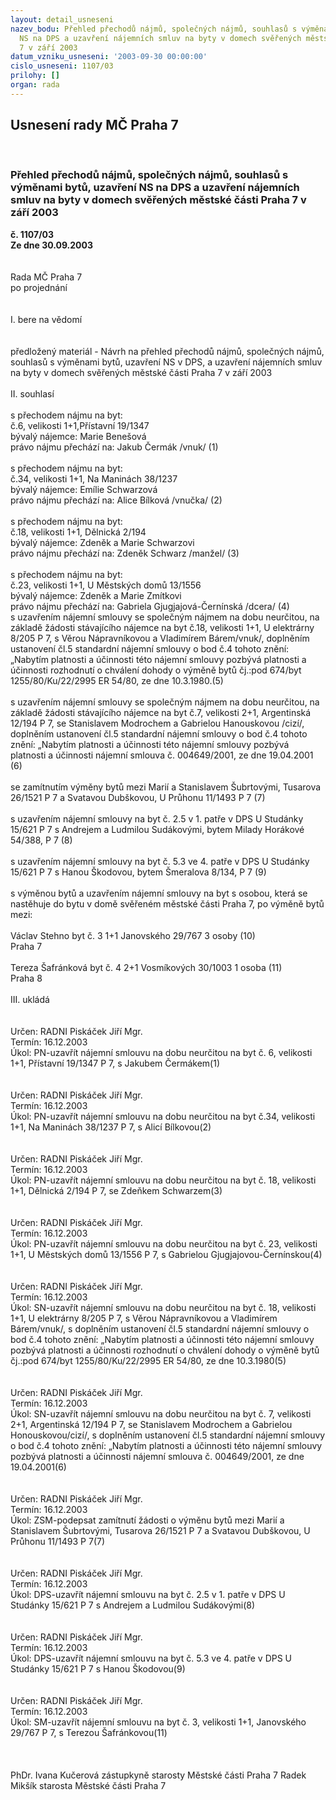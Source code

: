 ```yaml
---
layout: detail_usneseni
nazev_bodu: Přehled přechodů nájmů, společných nájmů, souhlasů s výměnami bytů, uzavření
  NS na DPS a uzavření nájemních smluv na byty v domech svěřených městské části Praha
  7 v září 2003
datum_vzniku_usneseni: '2003-09-30 00:00:00'
cislo_usneseni: 1107/03
prilohy: []
organ: rada
---
```

<div id="ucUsn_pList" class="usn">
	<span><h2>Usnesení rady MČ Praha 7 </h2>
<br></span><div class="standBody">
<span><h3>Přehled přechodů nájmů, společných nájmů, souhlasů s výměnami bytů, uzavření NS na DPS a uzavření nájemních smluv na byty v domech svěřených městské části Praha 7 v září 2003</h3></span><div class="center">
		<strong>č. 1107/03</strong><br>
	</div>
<div class="center">
		<strong>Ze dne 30.09.2003</strong><br><br>
	</div>
<br>Rada MČ Praha 7<br>po projednání<br><br><br>I.	bere na vědomí<br><br> <br>předložený materiál - Návrh na přehled přechodů nájmů, společných nájmů, souhlasů s výměnami bytů, uzavření NS v  DPS, a uzavření nájemních smluv na byty v domech svěřených městské části Praha 7 v září 2003 <br><br>II.	souhlasí <br><br>s přechodem nájmu na byt:<br>č.6, velikosti 1+1,Přístavní 19/1347<br>bývalý nájemce: Marie Benešová<br>právo nájmu přechází na: Jakub Čermák /vnuk/						          (1)                                           <br><br>s přechodem nájmu na byt:<br>č.34, velikosti 1+1, Na Maninách 38/1237<br>bývalý nájemce: Emílie Schwarzová <br>právo nájmu přechází na: Alice Bílková /vnučka/ 	        						(2)                                                                                                                                                        <br><br>s přechodem nájmu na byt:<br>č.18, velikosti 1+1, Dělnická 2/194<br>bývalý nájemce: Zdeněk a Marie Schwarzovi<br>právo nájmu přechází na: Zdeněk Schwarz /manžel/				                	(3)	<br><br>s přechodem nájmu na byt:<br>č.23, velikosti 1+1, U Městských domů 13/1556<br>bývalý nájemce: Zdeněk a Marie Zmítkovi <br>právo nájmu přechází na: Gabriela Gjugjajová-Černínská /dcera/					 (4)<br>									                                                                                                                         s uzavřením nájemní smlouvy se společným nájmem na dobu neurčitou, na základě žádosti stávajícího nájemce na byt č.18, velikosti 1+1, U elektrárny 8/205 P 7, s Věrou Nápravníkovou a Vladimírem Bárem/vnuk/, doplněním ustanovení čl.5 standardní nájemní smlouvy o bod č.4 tohoto znění: „Nabytím platnosti a účinnosti této nájemní smlouvy pozbývá platnosti a účinnosti rozhodnutí o chválení dohody o výměně bytů  čj.:pod 674/byt 1255/80/Ku/22/2995 ER 54/80, ze dne 10.3.1980.(5)<br> <br>s uzavřením nájemní smlouvy se společným nájmem na dobu neurčitou, na základě žádosti stávajícího nájemce na byt č.7, velikosti 2+1, Argentinská 12/194 P 7, se Stanislavem Modrochem a Gabrielou Hanouskovou /cizí/, doplněním ustanovení čl.5 standardní nájemní smlouvy o bod č.4 tohoto znění: „Nabytím platnosti a účinnosti této nájemní smlouvy pozbývá platnosti a účinnosti nájemní smlouva č. 004649/2001, ze dne 19.04.2001                                                                                                            (6)<br><br>se zamítnutím výměny bytů mezi Marií a Stanislavem Šubrtovými, Tusarova 26/1521 P 7 a Svatavou Dubškovou, U Průhonu 11/1493 P 7                                                                                                      (7)<br><br>s uzavřením nájemní smlouvy na byt č. 2.5 v 1. patře v DPS U Studánky 15/621 P 7 s Andrejem a Ludmilou Sudákovými, bytem Milady Horákové 54/388, P 7                                                               (8)<br><br>s uzavřením nájemní smlouvy na byt č. 5.3 ve 4. patře v DPS U Studánky 15/621 P 7 s Hanou Škodovou, bytem Šmeralova 8/134, P 7                                                                                                 (9)<br><br>s výměnou bytů a uzavřením nájemní smlouvy na byt s osobou, která se nastěhuje do bytu v domě svěřeném městské části Praha 7, po výměně bytů mezi:<br><br>Václav Stehno			byt č. 3	1+1	Janovského 29/767		3 osoby	     (10)<br>							Praha 7<br><br>Tereza Šafránková		byt č. 4	2+1	Vosmíkových  30/1003	1 osoba	     (11)<br>							Praha 8<br><br>III.	ukládá<br><br> <br>Určen:	RADNI Piskáček Jiří Mgr.<br>Termín: 16.12.2003<br>Úkol:	PN-uzavřít nájemní smlouvu na dobu neurčitou na byt č. 6, velikosti 1+1, Přístavní 19/1347 P 7, s Jakubem Čermákem(1)<br> <br> <br>Určen:	RADNI Piskáček Jiří Mgr.<br>Termín: 16.12.2003<br>Úkol:	PN-uzavřít nájemní smlouvu na dobu neurčitou na byt č.34, velikosti 1+1, Na Maninách 38/1237 P 7, s Alicí Bílkovou(2) <br> <br> <br>Určen:	RADNI Piskáček Jiří Mgr.<br>Termín: 16.12.2003<br>Úkol:	PN-uzavřít nájemní smlouvu na dobu neurčitou na byt č. 18, velikosti 1+1, Dělnická 2/194 P 7, se Zdeňkem Schwarzem(3)<br> <br> <br>Určen:	RADNI Piskáček Jiří Mgr.<br>Termín: 16.12.2003<br>Úkol:	PN-uzavřít nájemní smlouvu na dobu neurčitou na byt č. 23, velikosti 1+1, U Městských domů 13/1556 P 7, s Gabrielou Gjugjajovou-Černínskou(4)<br> <br> <br>Určen:	RADNI Piskáček Jiří Mgr.<br>Termín: 16.12.2003<br>Úkol:	SN-uzavřít nájemní smlouvu na dobu neurčitou na byt č. 18, velikosti 1+1, U elektrárny 8/205 P 7, s Věrou Nápravníkovou a Vladimírem Bárem/vnuk/, s doplněním ustanovení čl.5 standardní nájemní smlouvy o bod č.4 tohoto znění: „Nabytím platnosti a účinnosti této nájemní smlouvy pozbývá platnosti a účinnosti rozhodnutí o chválení dohody o výměně bytů  čj.:pod 674/byt 1255/80/Ku/22/2995 ER 54/80, ze dne 10.3.1980(5)<br> <br> <br>Určen:	RADNI Piskáček Jiří Mgr.<br>Termín: 16.12.2003<br>Úkol:	SN-uzavřít nájemní smlouvu na dobu neurčitou na byt č. 7, velikosti 2+1, Argentinská 12/194 P 7, se Stanislavem Modrochem a Gabrielou Honouskovou/cizí/, s doplněním ustanovení čl.5 standardní nájemní smlouvy o bod č.4 tohoto znění: „Nabytím platnosti a účinnosti této nájemní smlouvy pozbývá platnosti a účinnosti nájemní smlouva č. 004649/2001, ze dne 19.04.2001(6)<br> <br> <br>Určen:	RADNI Piskáček Jiří Mgr.<br>Termín: 16.12.2003<br>Úkol:	ZSM-podepsat zamítnutí žádosti o výměnu bytů mezi Marií a Stanislavem Šubrtovými, Tusarova 26/1521 P 7 a Svatavou Dubškovou, U Průhonu 11/1493 P 7(7)<br> <br> <br>Určen:	RADNI Piskáček Jiří Mgr.<br>Termín: 16.12.2003<br>Úkol:	DPS-uzavřít nájemní smlouvu na byt č. 2.5 v 1. patře v DPS U Studánky 15/621 P 7 s Andrejem a Ludmilou Sudákovými(8)<br> <br> <br>Určen:	RADNI Piskáček Jiří Mgr.<br>Termín: 16.12.2003<br>Úkol:	DPS-uzavřít nájemní smlouvu na byt č. 5.3 ve 4. patře v DPS U Studánky 15/621 P 7 s Hanou Škodovou(9)<br> <br> <br>Určen:	RADNI Piskáček Jiří Mgr.<br>Termín: 16.12.2003<br>Úkol:	SM-uzavřít nájemní smlouvu na byt č. 3, velikosti 1+1, Janovského 29/767 P 7, s Terezou Šafránkovou(11)<br> <br> <br>	<br>PhDr. Ivana Kučerová zástupkyně starosty Městské části Praha 7	 Radek Mikšík starosta Městské části Praha 7<br>	<br><br>
</div>
</div>